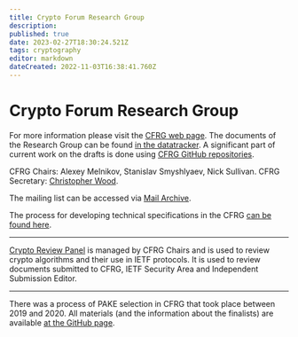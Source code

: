 ```yaml
---
title: Crypto Forum Research Group
description: 
published: true
date: 2023-02-27T18:30:24.521Z
tags: cryptography
editor: markdown
dateCreated: 2022-11-03T16:38:41.760Z
---
```


# Crypto Forum Research Group
For more information please visit the [CFRG web page](https://datatracker.ietf.org/rg/cfrg/about/). 
The documents of the Research Group can be found [in the datatracker](https://datatracker.ietf.org/rg/cfrg/documents/).
A significant part of current work on the drafts is done using [CFRG GitHub repositories](https://github.com/cfrg).

CFRG Chairs: Alexey Melnikov, Stanislav Smyshlyaev, Nick Sullivan.
CFRG Secretary: [Christopher Wood](https://datatracker.ietf.org/person/Christopher%20A.%20Wood).

The mailing list can be accessed via [Mail Archive](https://mailarchive.ietf.org/arch/browse/cfrg/).

The process for developing technical specifications in the CFRG [can be found here](https://wiki.ietf.org/en/group/CFRG/CFRG-Process).

---

[Crypto Review Panel](https://wiki.ietf.org/en/group/CFRG/CryptoPanel) is managed by CFRG Chairs and is used to review crypto algorithms and their use in IETF protocols. It is used to review documents submitted to CFRG, IETF Security Area and Independent Submission Editor.

---

There was a process of PAKE selection in CFRG that took place between 2019 and 2020. All materials (and the information about the finalists) are available [at the GitHub page](https://github.com/cfrg/pake-selection/).
